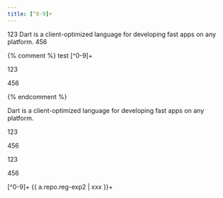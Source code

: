 ```yaml
---
title: [^0-9]+
---
```


123 Dart is a client-optimized language for developing fast apps on any platform. 456

{% comment %}
  test [^0-9]+
<p>123</p>
<p>456</p>
{% endcomment %}

Dart is a client-optimized language 
for developing fast apps on any platform.

<p>123</p>
<p>456</p>

<p>123</p>
 <p>456</p>

[^0-9]+
{{   a.repo.reg-exp2 | xxx }}+